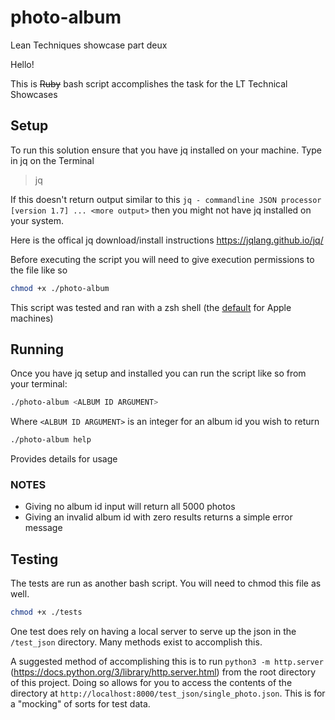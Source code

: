 # photo-album

Lean Techniques showcase part deux

Hello!

This is ~~Ruby~~ bash script accomplishes the task for the LT Technical Showcases

## Setup

To run this solution ensure that you have jq installed on your machine. Type in jq on the Terminal

> jq

If this doesn't return output similar to this `jq - commandline JSON processor [version 1.7] ... <more output>` then you might not have jq installed on your system.

Here is the offical jq download/install instructions https://jqlang.github.io/jq/

Before executing the script you will need to give execution permissions to the file like so

```bash
chmod +x ./photo-album
```

This script was tested and ran with a zsh shell (the [default](https://support.apple.com/guide/terminal/change-the-default-shell-trml113/mac) for Apple machines)

## Running

Once you have jq setup and installed you can run the script like so from your terminal:

```bash
./photo-album <ALBUM ID ARGUMENT>
```

Where `<ALBUM ID ARGUMENT>` is an integer for an album id you wish to return

```bash
./photo-album help
```

Provides details for usage

### NOTES

- Giving no album id input will return all 5000 photos
- Giving an invalid album id with zero results returns a simple error message

## Testing

The tests are run as another bash script. You will need to chmod this file as well.

```bash
chmod +x ./tests
```

One test does rely on having a local server to serve up the json in the `/test_json` directory. Many methods exist to accomplish this.

A suggested method of accomplishing this is to run `python3 -m http.server` (https://docs.python.org/3/library/http.server.html) from the root directory of this project. Doing so allows for you to access the contents of the directory at `http://localhost:8000/test_json/single_photo.json`. This is for a "mocking" of sorts for test data.
